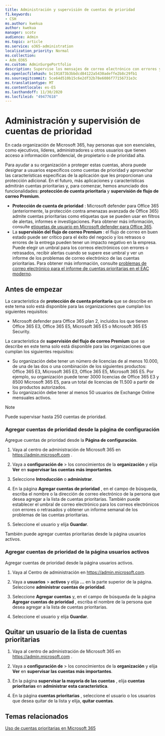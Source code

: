 ```yaml
---
title: Administración y supervisión de cuentas de prioridad
f1.keywords:
- CSH
ms.author: kwekua
author: kwekua
manager: scotv
audience: Admin
ms.topic: article
ms.service: o365-administration
localization_priority: Normal
ms.collection:
- Adm_O365
ms.custom: AdminSurgePortfolio
description: Supervise los mensajes de correo electrónico con errores y retrasados enviados a o desde cuentas que tienen un gran impacto en el negocio.
ms.openlocfilehash: bc191873b3bbdcd84122a5430adeffe2b8c29fb1
ms.sourcegitcommit: 5ce64d510b15c6e2df32b78e6086f77156731e3c
ms.translationtype: MT
ms.contentlocale: es-ES
ms.lasthandoff: 11/30/2020
ms.locfileid: "49477618"
---
```

# <a name="manage-and-monitor-priority-accounts"></a>Administración y supervisión de cuentas de prioridad

En cada organización de Microsoft 365, hay personas que son esenciales, como ejecutivos, líderes, administradores u otros usuarios que tienen acceso a información confidencial, de propietario o de prioridad alta.

Para ayudar a su organización a proteger estas cuentas, ahora puede designar a usuarios específicos como cuentas de prioridad y aprovechar las características específicas de la aplicación que les proporcionan una protección adicional. En el futuro, más aplicaciones y características admitirán cuentas prioritarias y, para comenzar, hemos anunciado dos funcionalidades: **protección de cuenta prioritaria** y **supervisión de flujo de correo Premium**.

- **Protección de cuenta de prioridad** : Microsoft defender para Office 365 (anteriormente, la protección contra amenazas avanzada de Office 365) admite cuentas prioritarias como etiquetas que se pueden usar en filtros de alertas, informes e investigaciones. Para obtener más información, consulte [etiquetas de usuario en Microsoft defender para Office 365](https://docs.microsoft.com/microsoft-365/security/office-365-security/user-tags?view=o365-worldwide).
- La **supervisión del flujo de correo Premium** : el flujo de correo en buen estado puede ser crítico para el éxito del negocio y los retrasos o errores de la entrega pueden tener un impacto negativo en la empresa. Puede elegir un umbral para los correos electrónicos con errores o retrasados, recibir alertas cuando se supere ese umbral y ver un informe de los problemas de correo electrónico de las cuentas prioritarias. Para obtener más información, consulte [problemas de correo electrónico para el informe de cuentas prioritarias en el EAC moderno](https://docs.microsoft.com/exchange/monitoring/mail-flow-reports/mfr-email-issues-for-priority-accounts-report).

## <a name="before-you-begin"></a>Antes de empezar

La característica de **protección de cuenta prioritaria** que se describe en este tema solo está disponible para las organizaciones que cumplan los siguientes requisitos:

- Microsoft defender para Office 365 plan 2, incluidos los que tienen Office 365 E3, Office 365 E5, Microsoft 365 E5 o Microsoft 365 E5 Security.

La característica de **supervisión del flujo de correo Premium** que se describe en este tema solo está disponible para las organizaciones que cumplan los siguientes requisitos:

- Su organización debe tener un número de licencias de al menos 10.000, de una de las dos o una combinación de los siguientes productos: Office 365 E3, Microsoft 365 E3, Office 365 E5, Microsoft 365 E5. Por ejemplo, su organización puede tener 3000 licencias de Office 365 E3 y 8500 Microsoft 365 E5, para un total de licencias de 11.500 a partir de los productos autorizados.
- Su organización debe tener al menos 50 usuarios de Exchange Online mensuales activos.

> [!NOTE]
> Puede supervisar hasta 250 cuentas de prioridad.

### <a name="add-priority-accounts-from-the-setup-page"></a>Agregar cuentas de prioridad desde la página de configuración

Agregue cuentas de prioridad desde la **Página de configuración**.

1. Vaya al centro de administración de Microsoft 365 en <a href="https://go.microsoft.com/fwlink/p/?linkid=2024339" target="_blank">https://admin.microsoft.com</a> .

2. Vaya a **configuración de**  >  los conocimientos de la **organización** y elija **Ver** en **supervisar las cuentas más importantes**.

3. Seleccione **Introducción** o **administrar**.

4. En la página **Agregar cuentas de prioridad** , en el campo de búsqueda, escriba el nombre o la dirección de correo electrónico de la persona que desea agregar a la lista de cuentas prioritarias. También puede establecer el umbral de correo electrónico para los correos electrónicos con errores o retrasados y obtener un informe semanal de los problemas de las cuentas prioritarias.

5. Seleccione el usuario y elija **Guardar**.

También puede agregar cuentas prioritarias desde la página usuarios activos.

### <a name="add-priority-accounts-from-active-users-page"></a>Agregar cuentas de prioridad de la página usuarios activos

Agregar cuentas de prioridad desde la página usuarios activos.

1. Vaya al Centro de administración en <a href="https://go.microsoft.com/fwlink/p/?linkid=2024339" target="_blank">https://admin.microsoft.com</a>.

2. Vaya a **usuarios**  >  **activos** y elija **...** en la parte superior de la página. Seleccione **administrar cuentas de prioridad**.

3. Seleccione **Agregar cuentas** y, en el campo de búsqueda de la página **Agregar cuentas de prioridad** , escriba el nombre de la persona que desea agregar a la lista de cuentas prioritarias.

4. Seleccione el usuario y elija **Guardar**.

## <a name="remove-a-user-from-the-priority-accounts-list"></a>Quitar un usuario de la lista de cuentas prioritarias

1. Vaya al centro de administración de Microsoft 365 en <a href="https://go.microsoft.com/fwlink/p/?linkid=2024339" target="_blank">https://admin.microsoft.com</a> .

2. Vaya a **configuración de**  >  los conocimientos de la **organización** y elija **Ver** en **supervisar las cuentas más importantes**.

3. En la página **supervisar la mayoría de las cuentas** , elija **cuentas prioritarias** en **administrar esta característica**.

4. En la página **cuentas prioritarias** , seleccione el usuario o los usuarios que desea quitar de la lista y elija, **quitar cuentas**.

## <a name="related-topics"></a>Temas relacionados

[Uso de cuentas prioritarias en Microsoft 365](https://techcommunity.microsoft.com/t5/microsoft-365-blog/using-priority-accounts-in-microsoft-365/ba-p/1873314)